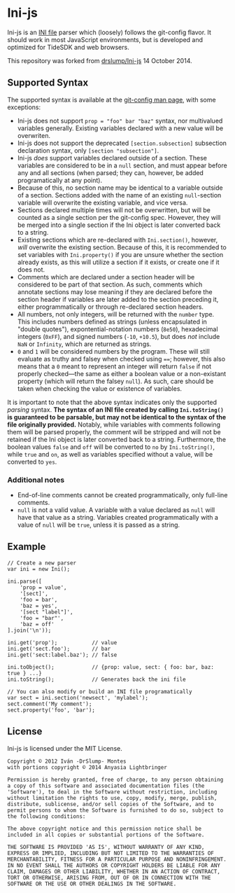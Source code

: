 # Ini-js

Ini-js is an [INI file](http://en.wikipedia.org/wiki/INI_file) parser which (loosely) follows the git-config flavor. It should work in most JavaScript environments, but is developed and optimized for TideSDK and web browsers.

This repository was forked from [drslump/Ini-js](https://github.com/drslump/Ini-js) 14 October 2014.

## Supported Syntax

The supported syntax is available at the [git-config man page](https://www.kernel.org/pub/software/scm/git/docs/git-config.html), with some exceptions:

* Ini-js does not support `prop = "foo" bar "baz"` syntax, nor multivalued variables generally. Existing variables declared with a new value will be overwriten.
* Ini-js does not support the deprecated `[section.subsection]` subsection declaration syntax, only `[section "subsection"]`.
* Ini-js *does* support variables declared outside of a section. These variables are considered to be in a `null` section, and must appear before any and all sections (when parsed; they can, however, be added programatically at any point).
 * Because of this, no section name may be identical to a variable outside of a section. Sections added with the name of an existing `null`-section variable will overwrite the existing variable, and vice versa.
* Sections declared multiple times will not be overwritten, but will be counted as a single section per the git-config spec. However, they will be merged into a single section if the Ini object is later converted back to a string.
 * Existing sections which are re-declared with `Ini.section()`, however, *will* overwrite the existing section. Because of this, it is recommended to set variables with `Ini.property()` if you are unsure whether the section already exists, as this will utilize a section if it exists, or create one if it does not.
* Comments which are declared under a section header will be considered to be part of that section. As such, comments which annotate sections may lose meaning if they are declared before the section header if variables are later added to the section preceding it, either programmatically or through re-declared section headers.
* All numbers, not only integers, will be returned with the `number` type. This includes numbers defined as strings (unless encapsulated in "double quotes"), expontential-notation numbers (`8e50`), hexadecimal integers (`0xFF`), and signed numbers (`-10`, `+10.5`), but does *not* include `NaN` or `Infinity`, which are returned as strings.
* `0` and `1` will be considered numbers by the program. These will still evaluate as truthy and falsey when checked using `==`; however, this also means that a `0` meant to represent an integer will return `false` if not properly checked—the same as either a boolean value or a non-existant property (which will return the falsey `null`). As such, care should be taken when checking the value or existence of variables.

It is important to note that the above syntax indicates only the supported *parsing* syntax. **The syntax of an INI file created by calling `Ini.toString()` is guaranteed to be parsable, but may not be identical to the syntax of the file originally provided.** Notably, while variables with comments following them will be parsed properly, the comment will be stripped and will not be retained if the Ini object is later converted back to a string. Furthermore, the boolean values `false` and `off` will be converted to `no` by `Ini.toString()`, while `true` and `on`, as well as variables specified without a value, will be converted to `yes`.

### Additional notes

* End-of-line comments cannot be created programmatically, only full-line comments.
* `null` is not a valid value. A variable with a value declared as `null` will have that value as a string. Variables created programmatically with a value of `null` will be `true`, unless it is passed as a string.


## Example

    // Create a new parser 
    var ini = new Ini();

    ini.parse([
        'prop = value',
        '[sect]',
        'foo = bar',
        'baz = yes',
        '[sect "label"]',
        'foo = "bar"',
        'baz = off'
    ].join('\n'));

    ini.get('prop');           // value
    ini.get('sect.foo');       // bar
    ini.get('sect:label.baz'); // false

    ini.toObject();            // {prop: value, sect: { foo: bar, baz: true } ...}
    ini.toString();            // Generates back the ini file
    
    // You can also modify or build an INI file programatically
    var sect = ini.section('newsect', 'mylabel');
    sect.comment('My comment');
    sect.property('foo', 'bar');


## License

Ini-js is licensed under the MIT License.

    Copyright © 2012 Iván -DrSlump- Montes
    with portions copyright © 2014 Anyasia Lightbringer

    Permission is hereby granted, free of charge, to any person obtaining
    a copy of this software and associated documentation files (the
    'Software'), to deal in the Software without restriction, including
    without limitation the rights to use, copy, modify, merge, publish,
    distribute, sublicense, and/or sell copies of the Software, and to
    permit persons to whom the Software is furnished to do so, subject to
    the following conditions:

    The above copyright notice and this permission notice shall be
    included in all copies or substantial portions of the Software.

    THE SOFTWARE IS PROVIDED 'AS IS', WITHOUT WARRANTY OF ANY KIND,
    EXPRESS OR IMPLIED, INCLUDING BUT NOT LIMITED TO THE WARRANTIES OF
    MERCHANTABILITY, FITNESS FOR A PARTICULAR PURPOSE AND NONINFRINGEMENT.
    IN NO EVENT SHALL THE AUTHORS OR COPYRIGHT HOLDERS BE LIABLE FOR ANY
    CLAIM, DAMAGES OR OTHER LIABILITY, WHETHER IN AN ACTION OF CONTRACT,
    TORT OR OTHERWISE, ARISING FROM, OUT OF OR IN CONNECTION WITH THE
    SOFTWARE OR THE USE OR OTHER DEALINGS IN THE SOFTWARE.
